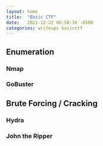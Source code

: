 ```yaml
---
layout: home
title:  "Basic CTF"
date:   2021-12-22 06:58:36 -0500
categories: writeups basicctf
---
```

## Enumeration
### Nmap
### GoBuster

## Brute Forcing / Cracking
### Hydra
### John the Ripper

